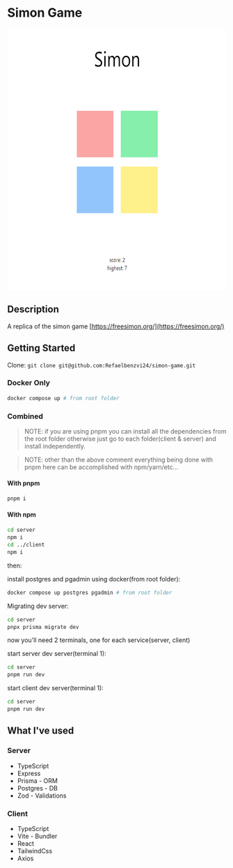 # Simon Game

<p align="center">
    <img src=".github/assets/readme_image.png" alt="" height="600">
</p>

## Description

A replica of the simon game [https://freesimon.org/](https://freesimon.org/)

## Getting Started

Clone: `git clone git@github.com:Refaelbenzvi24/simon-game.git`

### Docker Only

```bash
docker compose up # from root folder
```

### Combined

> NOTE: if you are using pnpm you can install all the dependencies from the root folder otherwise just go to each
> folder(client & server) and install independently.

> NOTE: other than the above comment everything being done with pnpm here can be accomplished with npm/yarn/etc...

#### With pnpm

```bash
pnpm i
```

#### With npm

```bash
cd server
npm i
cd ../client
npm i
```

then:

install postgres and pgadmin using docker(from root folder):

```bash
docker compose up postgres pgadmin # from root folder
```

Migrating dev server:

```bash
cd server
pnpx prisma migrate dev
```

now you'll need 2 terminals, one for each service(server, client)

start server dev server(terminal 1):

```bash
cd server
pnpm run dev
```

start client dev server(terminal 1):

```bash
cd server
pnpm run dev
```

## What I've used

### Server

- TypeScript
- Express
- Prisma - ORM
- Postgres - DB
- Zod - Validations

### Client

- TypeScript
- Vite - Bundler
- React
- TailwindCss
- Axios
